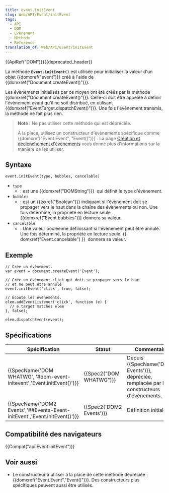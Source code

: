 ```yaml
---
title: event.initEvent
slug: Web/API/Event/initEvent
tags:
  - API
  - DOM
  - Evènement
  - Méthode
  - Reference
translation_of: Web/API/Event/initEvent
---
```

{{ApiRef("DOM")}}{{deprecated_header}}

La méthode **`Event.initEvent()`** est utilisée pour initialiser la valeur d'un objet {{domxref("event")}} créé à l'aide de {{domxref("Document.createEvent()")}}.

Les évènements initialisés par ce moyen ont été créés par la méthode {{domxref("Document.createEvent()")}}. Celle-ci doit être appelée à définir l'évènement avant qu'il ne soit distribué, en utilisant {{domxref("EventTarget.dispatchEvent()")}}. Une fois l'évènement transmis, la méthode ne fait plus rien.

> **Note :** Ne pas utiliser cette méthode qui est dépréciée.
>
> À la place, utilisez un constructeur d'évènements spécifique comme {{domxref("Event.Event", "Event()")}} . La page [Création et déclenchement d'évènements](/fr/docs/Web/Guide/DOM/Events/Creating_and_triggering_events) vous donne plus d'informations sur la manière de les utiliser.

## Syntaxe

    event.initEvent(type, bubbles, cancelable)

- `type`
  - : est une {{domxref("DOMString")}}  qui définit le type d'évènement.
- `bubbles`
  - : est un {{jsxref("Boolean")}} indiquant si l'évènement doit se propager vers le haut dans la chaîne des évènements ou non. Une fois déterminé, la propriété en lecture seule  {{domxref("Event.bubbles")}} donnera sa valeur.
- `cancelable`
  - : Une valeur booléenne définissant si l'évènement peut être annulé. Une fois déterminé, la propriété en lecture seule  {{ domxref("Event.cancelable") }}  donnera sa valeur.

## Exemple

    // Crée un évènement.
    var event = document.createEvent('Event');

    // Crée un évènement click qui doit se propager vers le haut
    // et ne peut être annulé
    event.initEvent('click', true, false);

    // Écoute les évènements.
    elem.addEventListener('click', function (e) {
      // e.target matches elem
    }, false);

    elem.dispatchEvent(event);

## Spécifications

| Spécification                                                                                        | Statut                           | Commentaire                                                                                           |
| ---------------------------------------------------------------------------------------------------- | -------------------------------- | ----------------------------------------------------------------------------------------------------- |
| {{SpecName('DOM WHATWG', '#dom-event-initevent','Event.initEvent()')}}         | {{Spec2("DOM WHATWG")}} | Depuis {{SpecName('DOM2 Events')}}, dépréciée, remplacée par les constructeurs d'événements. |
| {{SpecName('DOM2 Events','##Events-Event-initEvent','Event.initEvent()')}} | {{Spec2('DOM2 Events')}} | Définition initiale.                                                                                  |

## Compatibilité des navigateurs

{{Compat("api.Event.initEvent")}}

## Voir aussi

- Le constructeur à utiliser à la place de cette méthode dépréciée : {{domxref("Event.Event","Event()")}}. Des constructeurs plus spécifiques peuvent aussi être utilisés.
